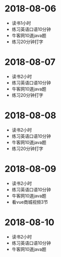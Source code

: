 
# 2018-08-06
* 读书1小时
* 练习英语口语10分钟
* 牛客网10道java题
* 练习20分钟打字


# 2018-08-07
* 读书2小时
* 练习英语口语10分钟
* 牛客网10道java题
* 练习20分钟打字

# 2018-08-08
* 读书2小时
* 练习英语口语10分钟
* 牛客网10道java题
* 练习20分钟打字

# 2018-08-09
* 读书2小时
* 练习英语口语10分钟
* 牛客网10道java题
* 看vue商城视频3节

# 2018-08-10
* 读书2小时
* 练习英语口语10分钟
* 牛客网10道java题
